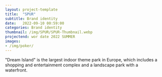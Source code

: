 ```yaml
---
layout: project-template
title:  "SPUR"
subtitle: Brand identity
date:   2022-09-10 00:59:00
categories: Brand identity
thumbnail: /img/SPUR/SPUR-Thumbnail.webp
projectend: wor date 2022 SUMMER
images:
- /img/poker/
---
```


"Dream Island" is the largest indoor theme park in Europe, which includes a shopping and entertainment complex and a landscape park with a waterfront.
